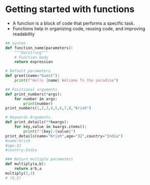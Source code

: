 # Getting started with functions

* A function is a block of code that performs a specific task.&#x20;
* Functions help in organizing code, reusing code, and improving readability

```python
## syntax
def function_name(parameters):
    """Docstring"""
    # Function body
    return expression

# Default parameters
def greet(name="Guest"):
    print(f"Hello {name} Welcome To the paradise")

## Positional arguments
def print_numbers(*args):
    for number in args:
        print(number)
print_numbers(1,2,3,4,5,6,7,8,"Krish")

# Keywords Arguments
def print_details(**kwargs):
    for key,value in kwargs.items():
        print(f"{key}:{value}")
print_details(name="Krish",age="32",country="India")
#name:Krish
#age:32
#country:India

### Return multiple parameters
def multiply(a,b):
    return a*b,a
multiply(2,3)
# (6,2)        
```
